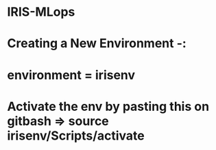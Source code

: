 # IRIS-MLops

# Creating a New Environment -: 

<!-- pip install virtualenv (if not installed)
virtualenv irisenv  # Replace "myenv" with the name you want for your environment -->
# environment = irisenv
# Activate the env by pasting this on gitbash => source irisenv/Scripts/activate 
